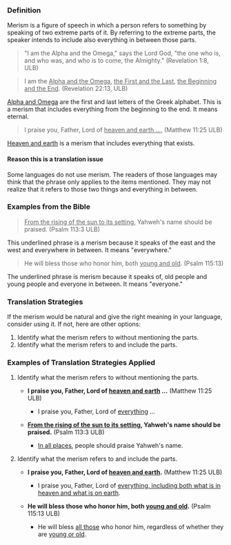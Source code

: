 

### Definition

Merism is a figure of speech in which a person refers to something by speaking of two extreme parts of it. By referring to the extreme parts, the speaker intends to include also everything in between those parts.
> "I am the Alpha and the Omega," says the Lord God, "the one who is, and who was, and who is to come, the Almighty." (Revelation 1:8, ULB)


> I am the <u>Alpha and the Omega</u>, <u>the First and the Last</u>, <u>the Beginning and the End</u>. (Revelation 22:13, ULB)

<u>Alpha and Omega</u> are the first and last letters of the Greek alphabet. This is a merism that includes everything from the beginning to the end. It means eternal.
>I praise you, Father, Lord of <u>heaven and earth ...</u>,  (Matthew 11:25 ULB)

<u>Heaven and earth</u> is a merism that includes everything that exists.

#### Reason this is a translation issue
Some languages do not use merism. The readers of those languages may think that the phrase only applies to the items mentioned. They may not realize that it refers to those two things and everything in between.

### Examples from the Bible
><u>From the rising of the sun to its setting</u>, Yahweh's name should be praised. (Psalm 113:3 ULB)

This underlined phrase is a merism because it speaks of the east and the west and everywhere in between. It means "everywhere."
>He will bless those who honor him, both <u>young and old</u>. (Psalm 115:13)

The underlined phrase is merism because it speaks of, old people and young people and everyone in between. It means "everyone."

### Translation Strategies

If the merism would be natural and give the right meaning in your language, consider using it. If not, here are other options:

1. Identify what the merism refers to without mentioning the parts.
1. Identify what the merism refers to and include the parts.

### Examples of Translation Strategies Applied

1. Identify what the merism refers to without mentioning the parts.

    * **I praise you, Father, Lord of <u>heaven and earth</u> ...**  (Matthew 11:25 ULB)
        * I praise you, Father, Lord of <u>everything</u> ...

    * **<u>From the rising of the sun to its setting</u>, Yahweh's name should be praised.** (Psalm 113:3 ULB)
        * <u>In all places</u>, people should praise Yahweh's name.

1. Identify what the merism refers to and include the parts.

    * **I praise you, Father, Lord of <u>heaven and earth</u>.**  (Matthew 11:25 ULB)
        * I praise you, Father, Lord of <u>everything, including both what is in heaven and what is on earth</u>.

    * **He will bless those who honor him, both <u>young and old</u>.** (Psalm 115:13 ULB)
        * He will bless <u>all those</u> who honor him, regardless of whether they are <u>young or old</u>.


